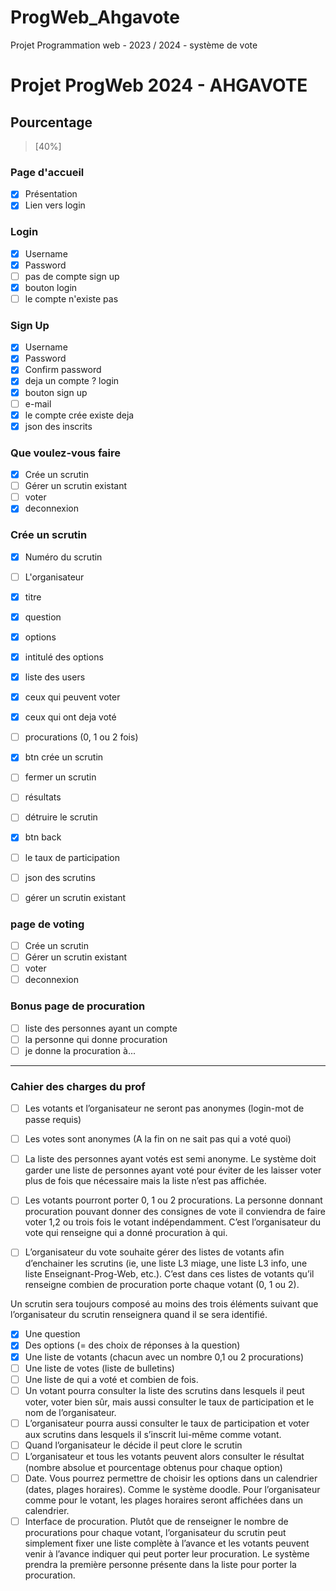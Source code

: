# ProgWeb_Ahgavote
Projet Programmation web - 2023 / 2024 - système de vote

# Projet ProgWeb 2024 - AHGAVOTE

## Pourcentage

> [40%]

### Page d'accueil

- [x] Présentation
- [x] Lien vers login

### Login
- [x] Username
- [x] Password
- [ ] pas de compte sign up
- [x] bouton login
- [ ] le compte n'existe pas

### Sign Up
- [x] Username
- [x] Password
- [x] Confirm password
- [x] deja un compte ? login
- [x] bouton sign up
- [ ] e-mail
- [x] le compte crée existe deja
- [x] json des inscrits

### Que voulez-vous faire
- [x] Crée un scrutin
- [ ] Gérer un scrutin existant
- [ ] voter
- [x] deconnexion

### Crée un scrutin
- [x] Numéro du scrutin
- [ ] L'organisateur
- [x] titre
- [x] question
- [x] options
- [x] intitulé des options
- [x] liste des users
- [x] ceux qui peuvent voter
- [x] ceux qui ont deja voté
- [ ] procurations (0, 1 ou 2 fois)
- [x] btn crée un scrutin
- [ ] fermer un scrutin
- [ ] résultats
- [ ] détruire le scrutin
- [x] btn back
- [ ] le taux de participation
- [ ] json des scrutins


- [ ] gérer un scrutin existant

### page de voting
- [ ] Crée un scrutin
- [ ] Gérer un scrutin existant
- [ ] voter
- [ ] deconnexion

### Bonus page de procuration
- [ ] liste des personnes ayant un compte
- [ ] la personne qui donne procuration
- [ ] je donne la procuration à...
________

### Cahier des charges du prof

- [ ] Les votants et l’organisateur ne seront pas anonymes (login-mot de passe requis)
- [ ] Les votes sont anonymes (A la fin on ne sait pas qui a voté quoi)
- [ ] La liste des personnes ayant votés est semi anonyme. Le système doit garder une liste de personnes ayant voté pour éviter de les laisser voter plus de fois que nécessaire mais la liste n’est pas affichée.
- [ ] Les votants pourront porter 0, 1 ou 2 procurations. La personne donnant procuration 
pouvant donner des consignes de vote il conviendra de faire voter 1,2 ou trois fois le votant 
indépendamment. C’est l’organisateur du vote qui renseigne qui a donné procuration à qui.

- [ ] L’organisateur du vote souhaite gérer des listes de votants afin d’enchainer les scrutins (ie, une liste L3 miage, une liste L3 info, une liste Enseignant-Prog-Web, etc.). C’est dans ces listes de votants qu’il renseigne combien de procuration porte chaque votant (0, 1 ou 2).

Un scrutin sera toujours composé au moins des trois éléments suivant que l’organisateur 
du scrutin renseignera quand il se sera identifié. 

- [x] Une question
- [x] Des options (= des choix de réponses à la question)
- [x] Une liste de votants (chacun avec un nombre 0,1 ou 2 procurations) 
- [ ] Une liste de votes (liste de bulletins)
- [ ] Une liste de qui a voté et combien de fois.
- [ ] Un votant pourra consulter la liste des scrutins dans lesquels il peut voter, voter bien sûr, mais aussi consulter le taux de participation et le nom de l’organisateur. 
- [ ] L’organisateur pourra aussi consulter le taux de participation et voter aux scrutins dans lesquels il s’inscrit lui-même comme votant.
- [ ] Quand l’organisateur le décide il peut clore le scrutin
- [ ] L’organisateur et tous les votants peuvent alors consulter le résultat (nombre absolue et pourcentage obtenus pour chaque option)
- [ ] Date. Vous pourrez permettre de choisir les options dans un calendrier (dates, plages horaires). Comme le système doodle. Pour l’organisateur comme pour le votant, les plages horaires seront affichées dans un calendrier.
- [ ] Interface de procuration. Plutôt que de renseigner le nombre de procurations pour chaque votant, l’organisateur du scrutin peut simplement fixer une liste complète à l’avance et les votants peuvent venir à l’avance indiquer qui peut porter leur procuration. Le système prendra la première personne présente dans la liste pour porter la procuration.
